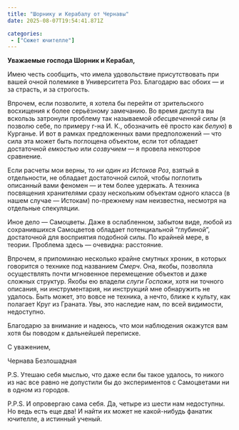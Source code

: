 ```yaml
---
title: "Шорнику и Керабалу от Чернавы"
date: 2025-08-07T19:54:41.871Z

categories:
 - ["Сюжет ючителле"]
---
```


**Уважаемые господа Шорник и Керабал,**

Имею честь сообщить, что имела удовольствие присутствовать при вашей
очной полемике в Университета Роз. Благодарю вас обоих — и за страсть, и
за строгость.

Впрочем, если позволите, я хотела бы перейти от зрительского восхищения
к более серьёзному замечанию. Во время диспута вы вскользь затронули
проблему так называемой *обесцвеченной силы* (я позволю себе, по примеру
г-на И. К., обозначить её просто как *белую*) в Курганье. И вот в рамках
предложенных вами предположений — что сила эта может быть поглощена
объектом, если тот обладает достаточной *емкостью* или *созвучием* — я
провела некоторое сравнение.

Если расчеты мои верны, то *ни один из Истоков Роз*, взятый в
отдельности, не обладает достаточной силой, чтобы поглотить описанный
вами феномен — и тем более удержать. А техника посвящения хранителями
сразу нескольким объектам одного класса (в нашем случае — Истокам)
по-прежнему нам неизвестна, несмотря на отдельные спекуляции.

Иное дело — Самоцветы. Даже в ослабленном, забытом виде, любой из
сохранившихся Самоцветов обладает потенциальной “глубиной”, достаточной
для восприятия подобной силы. По крайней мере, в теории. Проблема здесь
— очевидна: расстояние.

Впрочем, я припоминаю несколько крайне смутных хроник, в которых
говорится о технике под названием *Смерч*. Она, якобы, позволяла
осуществлять почти мгновенное перемещение объектов и даже сложных
структур. Якобы ею владели *слуги Госпожи*, хотя ни точного описания, ни
инструментария, ни инструкций мне обнаружить не удалось. Быть может, это
вовсе не техника, а нечто, ближе к культу, как полагает Круг из Граната.
Увы, это наследие нам, по всей видимости, недоступно.

Благодарю за внимание и надеюсь, что мои наблюдения окажутся вам хотя бы
поводом к дальнейшей переписке.

С уважением,

Чернава Безлошадная

P.S. Утешаю себя мыслью, что даже если бы такое удалось, то никого из
нас все равно не допустили бы до экспериментов с Самоцветами ни в одном
из городов.

P.P.S. И опровергаю сама себя. Да, четыре из шести нам недоступны. Но
ведь есть еще два! И найти их может не какой-нибудь фанатик ючителле, а
истинный ученый.
